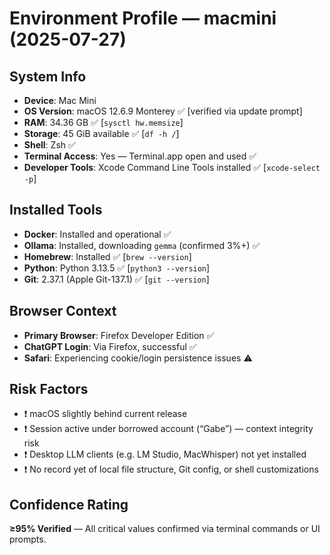 # Environment Profile — macmini (2025-07-27)

## System Info
- **Device**: Mac Mini
- **OS Version**: macOS 12.6.9 Monterey ✅ [verified via update prompt]
- **RAM**: 34.36 GB ✅ [`sysctl hw.memsize`]
- **Storage**: 45 GiB available ✅ [`df -h /`]
- **Shell**: Zsh ✅
- **Terminal Access**: Yes — Terminal.app open and used ✅
- **Developer Tools**: Xcode Command Line Tools installed ✅ [`xcode-select -p`]

## Installed Tools
- **Docker**: Installed and operational ✅
- **Ollama**: Installed, downloading `gemma` (confirmed 3%+) ✅
- **Homebrew**: Installed ✅ [`brew --version`]
- **Python**: Python 3.13.5 ✅ [`python3 --version`]
- **Git**: 2.37.1 (Apple Git-137.1) ✅ [`git --version`]

## Browser Context
- **Primary Browser**: Firefox Developer Edition ✅
- **ChatGPT Login**: Via Firefox, successful ✅
- **Safari**: Experiencing cookie/login persistence issues ⚠️

## Risk Factors
- ❗ macOS slightly behind current release
- ❗ Session active under borrowed account (“Gabe”) — context integrity risk
- ❗ Desktop LLM clients (e.g. LM Studio, MacWhisper) not yet installed
- ❗ No record yet of local file structure, Git config, or shell customizations

## Confidence Rating
**≥95% Verified** — All critical values confirmed via terminal commands or UI prompts.
